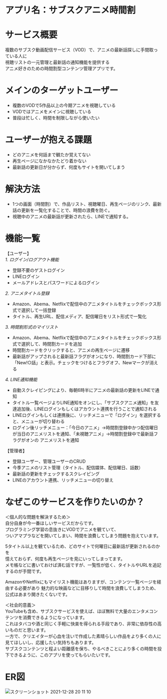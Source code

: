 # アプリ名：サブスクアニメ時間割

# サービス概要

複数のサブスク動画配信サービス（VOD）で、アニメの最新話探しに手間取っている人に  
視聴リストの一元管理と最新話の通知機能を提供する  
アニメ好きのための時間割型コンテンツ管理アプリです。

# メインのターゲットユーザー

* 複数のVODで5作品以上の今期アニメを視聴している
* VODではアニメをメインに視聴している
* 普段は忙しく、時間を制限しながら使いたい

# ユーザーが抱える課題

* どのアニメを何話まで観たか覚えてない
* 再生ページになかなかたどり着かない
* 最新話の更新日が分からず、何度もサイトを開いてしまう

# 解決方法

* 1つの画面（時間割）で、作品リスト、視聴曜日、再生ページのリンク、最新話の更新を一覧化することで、時間の浪費を防ぐ。  
* 視聴中のアニメの最新話が更新されたら、LINEで通知する。

# 機能一覧

【ユーザー】   
_1. ログイン/ログアウト機能_
* 登録不要のゲストログイン
* LINEログイン
* メールアドレスとパスワードによるログイン

_2. アニメタイトル登録_
* Amazon、Abema、Netflixで配信中のアニメタイトルをチェックボックス形式で選択して一括登録
* タイトル、再生URL、配信メディア、配信曜日をリスト形式で一覧化

_3. 時間割形式のマイリスト_
* Amazon、Abema、Netflixで配信中のアニメタイトルをチェックボックス形式で選択して、時間割カードを追加
* 時間割カードをクリックすると、アニメの再生ページに遷移
* 最新話がアップされると最新話フラグがオンになり、時間割カード下部に「New!○話」と表示。チェックをつけるとフラグオフ、Newマークが消える

_4. LINE通知機能_
* 自動スクレイピングにより、毎朝6時半にアニメの最新話の更新をLINEで通知
* タイトル一覧ページよりLINE通知をオンにし、「サブスクアニメ通知」を友達追加後、LINEログインもしくはアカウント連携を行うことで通知される
* LINEログインもしくは連携後に、リッチメニューで「ログイン」を選択すると、メニューが切り替わる
* ログイン後リッチメニュー：「今日のアニメ」→時間割登録中かつ配信曜日が当日のアニメリストを通知、「未視聴アニメ」→時間割登録中で最新話フラグがオンの
アニメリストを通知

【管理者】  
* 登録ユーザー、管理ユーザーのCRUD
* 今季アニメのリスト管理（タイトル、配信媒体、配信曜日、話数）
* 最新話の更新をチェックするスクレイピング
* LINEのアカウント連携、リッチメニューの切り替え

# なぜこのサービスを作りたいのか？

＜個人的な問題を解決するため＞  
自分自身が今一番ほしいサービスだからです。  
プログラミング学習の息抜きにVODでアニメを観ていて、  
ついアマプラなどを開いてしまい、時間を浪費してしまう問題を抱えています。
  
5タイトル以上を観ているため、どのサイトで何曜日に最新話が更新されるのかを  
憶えておらず、何度も再生ページを見にいってしまってます。  
メモ帳などに書いておけば済む話ですが、一覧性が低く、タイトルやURLを追記するのが手間です。

AmazonやNetflixにもマイリスト機能はありますが、コンテンツ一覧ページを経由する必要があり
魅力的な映画などに目移りして時間を浪費してしまうため、公式はあまり開きたくないです。
  
＜社会的意義＞  
YouTubeも含め、サブスクサービスを使えば、ほぼ無料で大量のエンタメコンテンツを消費できるようになっています。  
これはタバコや酒と同じく手軽に快楽を得られる手段であり、非常に依存性の高いものだと思います。  
一方で、クリエイターが心血を注いで作成した素晴らしい作品をより多くの人に見てほしいし、応援したい気持ちもあります。  
サブスクコンテンツと程よい距離感を保ち、やるべきことにより多くの時間を投下できるように、このアプリを使ってもらいたいです。

# ER図
![スクリーンショット 2021-12-28 20 11 10](https://user-images.githubusercontent.com/65857152/147560464-0d4848f5-412b-478a-ad2a-8f0e312c7ac9.png)